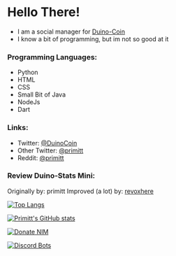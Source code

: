 # Hello There!


- I am a social manager for [Duino-Coin](https://duinocoin.com)
- I know a bit of programming, but im not so good at it

### Programming Languages:
- Python
- HTML
- CSS
- Small Bit of Java
- NodeJs
- Dart

### Links:
- Twitter: <a href="https://twitter.com/DuinoCoin" target="_blank">@DuinoCoin</a>
- Other Twitter: <a href="https://twitter.com/primitt" target="_blank">@primitt</a>
- Reddit: <a href="https://reddit.com/u/primitt" target="_blank">@primitt</a>


### Review Duino-Stats Mini:
Originally by: primitt
Improved (a lot) by: [revoxhere](https://github.com/revoxhere)


[![Top Langs](https://github-readme-stats.vercel.app/api/top-langs/?username=anuraghazra)](https://github.com/anuraghazra/github-readme-stats)


[![Primitt's GitHub stats](https://github-readme-stats.vercel.app/api?username=primitt)](https://github.com/anuraghazra/github-readme-stats)









[![Donate NIM](https://www.nimiq.com/accept-donations/img/donationBtnImg/light-blue-small.svg)](https://wallet.nimiq.com/nimiq:NQ88Q9ME470X8KY8HXQGJ96N6FHR8G0BEDMH)


[![Discord Bots](https://top.gg/api/widget/876506340112076801.svg)](https://top.gg/bot/876506340112076801)
